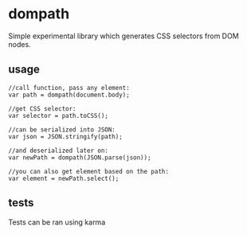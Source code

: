 # dompath

Simple experimental library which generates CSS selectors from DOM nodes.

## usage

    //call function, pass any element:
    var path = dompath(document.body);

    //get CSS selector:
    var selector = path.toCSS();

    //can be serialized into JSON:
    var json = JSON.stringify(path);

    //and deserialized later on:
    var newPath = dompath(JSON.parse(json));
    
    //you can also get element based on the path:
    var element = newPath.select();

## tests

Tests can be ran using karma
